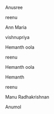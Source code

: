 



Anusree

reenu

Ann Maria



vishnupriya

Hemanth oola

reenu



Hemanth oola



Hemanth 

reenu
 
Manu Radhakrishnan


Anumol
